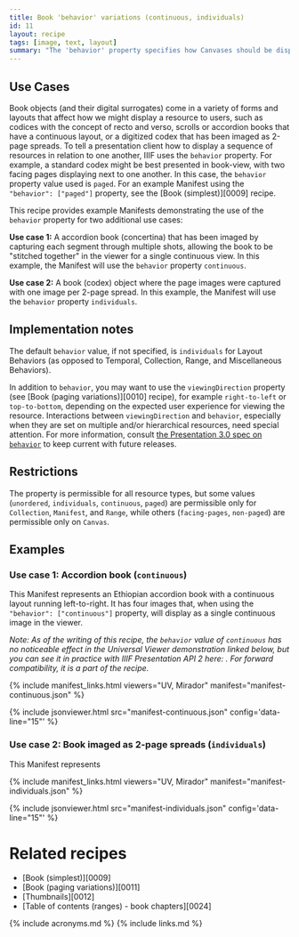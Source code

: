 ```yaml
---
title: Book 'behavior' variations (continuous, individuals)
id: 11
layout: recipe
tags: [image, text, layout]
summary: "The 'behavior' property specifies how Canvases should be displayed in the viewer in relation to one another, such as paged for book-view, continuous for a scroll or accordion book, or as individuals for a book imaged as full page spreads."
---
```


## Use Cases

Book objects (and their digital surrogates) come in a variety of forms and layouts that affect how we might display a resource to users, such as codices with the concept of recto and verso, scrolls or accordion books that have a continuous layout, or a digitized codex that has been imaged as 2-page spreads. To tell a presentation client how to display a sequence of resources in relation to one another, IIIF uses the `behavior` property. For example, a standard codex might be best presented in book-view, with two facing pages displaying next to one another. In this case, the `behavior` property value used is `paged`. For an example Manifest using the `"behavior": ["paged"]` property, see the [Book (simplest)][0009] recipe.

This recipe provides example Manifests demonstrating the use of the `behavior` property for two additional use cases:

**Use case 1:** A accordion book (concertina) that has been imaged by capturing each segment through multiple shots, allowing the book to be "stitched together" in the viewer for a single continuous view. In this example, the Manifest will use the `behavior` property `continuous`.

**Use case 2:** A book (codex) object where the page images were captured with one image per 2-page spread. In this example, the Manifest will use the `behavior` property `individuals`.

## Implementation notes

The default `behavior` value, if not specified, is `individuals` for Layout Behaviors (as opposed to Temporal, Collection, Range, and Miscellaneous Behaviors).

In addition to `behavior`, you may want to use the `viewingDirection` property (see [Book (paging variations)][0010] recipe), for example `right-to-left` or `top-to-bottom`, depending on the expected user experience for viewing the resource. Interactions between `viewingDirection` and `behavior`, especially when they are set on multiple and/or hierarchical resources, need special attention. For more information, consult [the Presentation 3.0 spec on `behavior`](https://iiif.io/api/presentation/3.0/#behavior) to keep current with future releases.

## Restrictions

The property is permissible for all resource types, but some values (`unordered`, `individuals`, `continuous`, `paged`) are permissible only for `Collection`, `Manifest`, and `Range`, while others (`facing-pages`, `non-paged`) are permissible only on `Canvas`.

## Examples

### Use case 1: Accordion book (`continuous`)

This Manifest represents an Ethiopian accordion book with a continuous layout running left-to-right. It has four images that, when using the `"behavior": ["continuous"]` property, will display as a single continuous image in the viewer.

_Note: As of the writing of this recipe, the `behavior` value of `continuous` has no noticeable effect in the Universal Viewer demonstration linked below, but you can see it in practice with IIIF Presentation API 2 here: . For forward compatibility, it is a part of the recipe._

{% include manifest_links.html viewers="UV, Mirador" manifest="manifest-continuous.json" %}

{% include jsonviewer.html src="manifest-continuous.json" config='data-line="15"' %}

### Use case 2: Book imaged as 2-page spreads (`individuals`)

This Manifest represents

{% include manifest_links.html viewers="UV, Mirador" manifest="manifest-individuals.json" %}

{% include jsonviewer.html src="manifest-individuals.json" config='data-line="15"' %}

# Related recipes

* [Book (simplest)][0009]
* [Book (paging variations)][0011]
* [Thumbnails][0012]
* [Table of contents (ranges) - book chapters][0024]

{% include acronyms.md %}
{% include links.md %}
